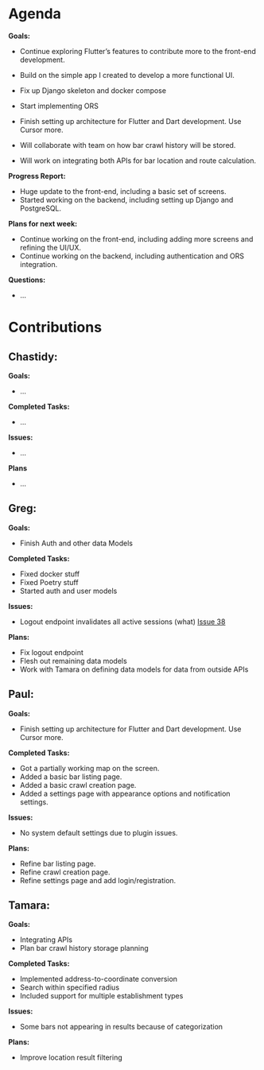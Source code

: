# Agenda

**Goals:**
- Continue exploring Flutter’s features to contribute more to the front-end development.
- Build on the simple app I created to develop a more functional UI.

- Fix up Django skeleton and docker compose
- Start implementing ORS

- Finish setting up architecture for Flutter and Dart development. Use Cursor more.

- Will collaborate with team on how bar crawl history will be stored.
- Will work on integrating both APIs for bar location and route calculation.

**Progress Report:**
- Huge update to the front-end, including a basic set of screens.
- Started working on the backend, including setting up Django and PostgreSQL.

**Plans for next week:**
- Continue working on the front-end, including adding more screens and refining the UI/UX.
- Continue working on the backend, including authentication and ORS integration.

**Questions:**
- ...

# Contributions

## Chastidy: 
**Goals:**
- ...

**Completed Tasks:** 
- ...

**Issues:** 
- ...

**Plans** 
- ...

## Greg: 
**Goals:**
- Finish Auth and other data Models

**Completed Tasks:**
- Fixed docker stuff
- Fixed Poetry stuff
- Started auth and user models

**Issues:**
- Logout endpoint invalidates all active sessions (what) [Issue 38](https://github.com/pwjensen/BetterBarCrawlApp/issues/38)

**Plans:**
- Fix logout endpoint
- Flesh out remaining data models
- Work with Tamara on defining data models for data from outside APIs

## Paul: 
**Goals:**
- Finish setting up architecture for Flutter and Dart development. Use Cursor more.

**Completed Tasks:**
- Got a partially working map on the screen.
- Added a basic bar listing page.
- Added a basic crawl creation page.
- Added a settings page with appearance options and notification settings.

**Issues:**
- No system default settings due to plugin issues.

**Plans:**
- Refine bar listing page.
- Refine crawl creation page.
- Refine settings page and add login/registration.

## Tamara:
**Goals:**
- Integrating APIs
- Plan bar crawl history storage planning
  
**Completed Tasks:**
- Implemented address-to-coordinate conversion
- Search within specified radius
- Included support for multiple establishment types
  
**Issues:**
- Some bars not appearing in results because of categorization
  
**Plans:**
- Improve location result filtering
